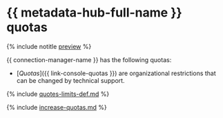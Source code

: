 # {{ metadata-hub-full-name }} quotas

{% include notitle [preview](../../_includes/note-preview.md) %}

{{ connection-manager-name }} has the following quotas:

* [_Quotas_]({{ link-console-quotas }}) are organizational restrictions that can be changed by technical support.

{% include [quotes-limits-def.md](../../_includes/metadata-hub/connection-manager-quotas.md) %}

{% include [increase-quotas.md](../../_includes/increase-quotas.md) %}